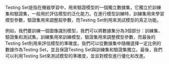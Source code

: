 Testing Set是指在機器學習中，用來驗證模型的一個獨立數據集，它獨立於訓練集和驗證集，一般用於評估模型的泛化能力。在進行模型訓練時，訓練集用來學習模型參數，驗證集用來調整超參數，而Testing Set則用來測試模型的真正功能。

例如，我們要訓練一個圖像識別模型，我們可以將數據集分為3個部分：訓練集、驗證集和測試集。訓練集用來訓練模型，驗證集用來調整模型參數，而最後的Testing Set則用來評估模型的準確度。我們可以從數據集中隨機選擇一定比例的數據作為Testing Set，並且保證Testing Set與訓練集和驗證集獨立。最後，我們可以利用Testing Set來測試模型的準確度，並且對模型進行優化和改進。